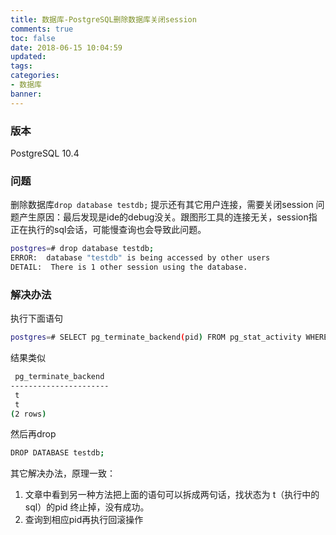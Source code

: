 ```yaml
---
title: 数据库-PostgreSQL删除数据库关闭session
comments: true
toc: false
date: 2018-06-15 10:04:59
updated:
tags:
categories:
- 数据库
banner:
---
```

### 版本
PostgreSQL 10.4

### 问题
删除数据库`drop database testdb;`
提示还有其它用户连接，需要关闭session
问题产生原因：最后发现是ide的debug没关。跟图形工具的连接无关，session指正在执行的sql会话，可能慢查询也会导致此问题。
```bash
postgres=# drop database testdb;
ERROR:  database "testdb" is being accessed by other users
DETAIL:  There is 1 other session using the database.
```
### 解决办法
执行下面语句
```bash
postgres=# SELECT pg_terminate_backend(pid) FROM pg_stat_activity WHERE datname='testdb' AND pid<>pg_backend_pid();
```
结果类似
```bash
 pg_terminate_backend 
----------------------
 t
 t
(2 rows)
```
然后再drop
```bash
DROP DATABASE testdb;
```

其它解决办法，原理一致：
1. 文章中看到另一种方法把上面的语句可以拆成两句话，找状态为 t（执行中的sql）的pid 终止掉，没有成功。
2. 查询到相应pid再执行回滚操作
